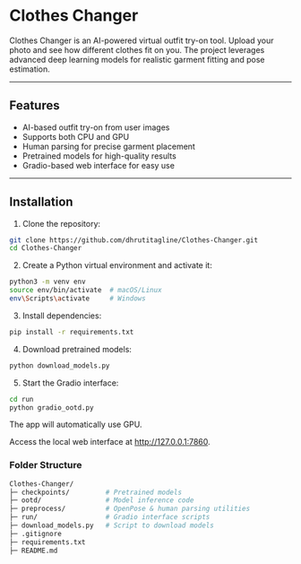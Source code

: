 # Clothes Changer

Clothes Changer is an AI-powered virtual outfit try-on tool. Upload your photo and see how different clothes fit on you. The project leverages advanced deep learning models for realistic garment fitting and pose estimation.

---

## Features

- AI-based outfit try-on from user images
- Supports both CPU and GPU
- Human parsing for precise garment placement
- Pretrained models for high-quality results
- Gradio-based web interface for easy use

---

## Installation

1. Clone the repository:

```bash
git clone https://github.com/dhrutitagline/Clothes-Changer.git
cd Clothes-Changer
```

2. Create a Python virtual environment and activate it:

```bash
python3 -m venv env
source env/bin/activate  # macOS/Linux
env\Scripts\activate     # Windows
```

3. Install dependencies:
```bash
pip install -r requirements.txt
```

4. Download pretrained models:
```bash
python download_models.py
```

5. Start the Gradio interface:
```bash
cd run
python gradio_ootd.py
```
The app will automatically use GPU.

Access the local web interface at http://127.0.0.1:7860.

### Folder Structure
```bash
Clothes-Changer/
├─ checkpoints/         # Pretrained models
├─ ootd/                # Model inference code
├─ preprocess/          # OpenPose & human parsing utilities
├─ run/                 # Gradio interface scripts
├─ download_models.py   # Script to download models
├─ .gitignore
├─ requirements.txt
├─ README.md
```

